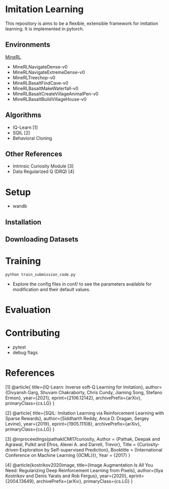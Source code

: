 # Imitation Learning

This repository is aims to be a flexible, extensible framework for imitation learning. It is implemented in pytorch.


## Environments

[MineRL](https://www.minerl.io)
- MineRLNavigateDense-v0
- MineRLNavigateExtremeDense-v0
- MineRLTreechop-v0
- MineRLBasaltFindCave-v0
- MineRLBasaltMakeWaterfall-v0
- MineRLBasaltCreateVillageAnimalPen-v0
- MineRLBasaltBuildVillageHouse-v0

## Algorithms
- IQ-Learn [1]
- SQIL [2]
- Behavioral Cloning

## Other References
- Intrinsic Curiosity Module [3]
- Data Regularized Q (DRQ) [4]

# Setup
- wandb

## Installation

## Downloading Datasets

# Training
`python train_submission_code.py`
- Explore the config files in conf/ to see the parameters available for modification and their default values.

# Evaluation

# Contributing
- pytest
- debug flags

# References
[1] @article{
    title={IQ-Learn: Inverse soft-Q Learning for Imitation},
    author={Divyansh Garg, Shuvam Chakraborty, Chris Cundy, Jiaming Song, Stefano Ermon},
    year={2021},
    eprint={2106.12142},
    archivePrefix={arXiv},
    primaryClass={cs.LG}
}

[2] @article{
    title={SQIL: Imitation Learning via Reinforcement Learning with Sparse Rewards},
    author={Siddharth Reddy, Anca D. Dragan, Sergey Levine},
    year={2019},
    eprint={1905.11108},
    archivePrefix={arXiv},
    primaryClass={cs.LG}
}

[3] @inproceedings{pathakICMl17curiosity,
    Author = {Pathak, Deepak and Agrawal, Pulkit and
              Efros, Alexei A. and Darrell, Trevor},
    Title = {Curiosity-driven Exploration by Self-supervised Prediction},
    Booktitle = {International Conference on Machine Learning ({ICML})},
    Year = {2017}
}

[4] @article{kostrikov2020image,
    title={Image Augmentation Is All You Need: Regularizing Deep Reinforcement Learning from Pixels},
    author={Ilya Kostrikov and Denis Yarats and Rob Fergus},
    year={2020},
    eprint={2004.13649},
    archivePrefix={arXiv},
    primaryClass={cs.LG}
}
